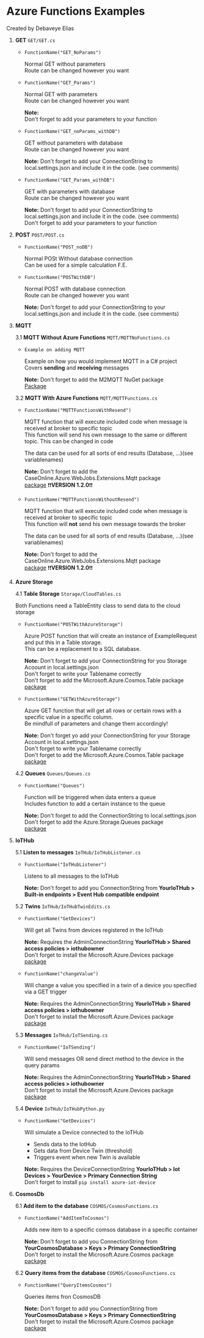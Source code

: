 ﻿# Azure Functions Examples
Created by Debaveye Elias

1. **GET** `GET/GET.cs`

	* `FunctionName("GET_NoParams")`

		Normal GET without parameters<br />
		Route can be changed however you want


	* `FunctionName("GET_Params")`

		Normal GET with parameters<br />
		Route can be changed however you want
		
		**Note:**	
		Don't forget to add your parameters to your function


	* `FunctionName("GET_noParams_withDB")`

		GET without parameters with database<br />
		Route can be changed however you want
		
		**Note:**
		Don't forget to add your ConnectionString to local.settings.json and include it in the code. (see comments)


	* `FunctionName("GET_Params_withDB")`

		GET with parameters with database<br />
		Route can be changed however you want

		
		**Note:**
		Don't forget to add your ConnectionString to local.settings.json and include it in the code. (see comments)<br />
		Don't forget to add your parameters to your function
		

2. **POST** `POST/POST.cs`

	* `FunctionName("POST_noDB")`

		Normal POSt Without database connection<br />
		Can be used for a simple calculation F.E.


	* `FunctionName("POSTWithDB")`

		Normal POST with database connection<br />
		Route can be changed however you want
		
		**Note:**
		Don't forget to add your ConnectionString to your local.settings.json and include it in the code. (see comments)


3. **MQTT**

	3.1 **MQTT Without Azure Functions** `MQTT/MQTTNoFunctions.cs`
		
	* `Example on adding MQTT`

		Example on how you would implement MQTT in a C# project<br />
		Covers **sending** and **receiving** messages

		**Note:** Don't forget to add the M2MQTT NuGet package<br />
		[Package](https://www.nuget.org/packages/M2Mqtt/4.3.0?_src=template)


	3.2 **MQTT With Azure Functions** `MQTT/MQTTFunctions.cs`

	* `FunctionName("MQTTFunctionsWithResend")`

		MQTT function that will execute included code when message is received at broker to specific topic<br />
		This function will send his own message to the same or different topic. This can be changed in code

		The data can be used for all sorts of end results (Database, ...)(see variablenames)

		**Note:** Don't forget to add the CaseOnline.Azure.WebJobs.Extensions.Mqtt package<br />
		[package](https://www.nuget.org/packages/CaseOnline.Azure.WebJobs.Extensions.Mqtt/2.1.0?_src=template) ❗❗**VERSION 1.2.0**❗❗


	* `FunctionName("MQTTFunctionsWithoutResend")`

		MQTT function that will execute included code when message is received at broker to specific topic<br/>
		This function will **not** send his own message towards the broker

		The data can be used for all sorts of end results (Database, ...)(see variablenames)

		**Note:** Don't forget to add the CaseOnline.Azure.WebJobs.Extensions.Mqtt package<br />
		[package](https://www.nuget.org/packages/CaseOnline.Azure.WebJobs.Extensions.Mqtt/2.1.0?_src=template) ❗❗**VERSION 1.2.0**❗❗


4. **Azure Storage**
	
	4.1 **Table Storage** `Storage/CloudTables.cs`

	Both Functions need a TableEntity class to send data to the cloud storage

	* `FunctionName("POSTWithAzureStorage")`

		Azure POST function that will create an instance of ExampleRequest and put this in a Table storage.<br />
		This can be a replacement to a SQL database.

		**Note:** Don't forget to add your ConnectionString for you Storage Acoount in local.settings.json<br />
		Don't forget to write your Tablename correctly<br />
		Don't forget to add the Microsoft.Azure.Cosmos.Table package<br />
		[package](https://www.nuget.org/packages/Microsoft.Azure.Cosmos.Table/1.0.8?_src=template)


	* `FunctionName("GETWithAzureStorage")`

		Azure GET function that will get all rows or certain rows with a specific value in a specific column. <br />
		Be mindfull of parameters and change them accordingly!

		**Note:** Don't forget yo add your ConnectionString for your Storage Account in local.settings.json<br />
		Don't forget to write your Tablename correctly<br />
		Don't forget to add the Microsoft.Azure.Cosmos.Table package<br />
		[package](https://www.nuget.org/packages/Microsoft.Azure.Cosmos.Table/1.0.8?_src=template)


	4.2 **Queues** `Queues/Queues.cs`

	* `FunctionName("Queues")`

		Function will be triggered when data enters a queue<br/>
		Includes function to add a certain instance to the queue

		**Note:** Don't forget to add the ConnectionString to local.settings.json<br/>
		Don't forget to add the Azure.Storage.Queues package<br/>
		[package](https://www.nuget.org/packages/Azure.Storage.Queues/12.4.2?_src=template)


5. **IoTHub**

	5.1 **Listen to messages** `IoTHub/IoTHubListener.cs`

	* `FunctionName("IoTHubListener")`

		Listens to all messages to the IoTHub

		**Note:** Don't forget to add you ConnectionString from **YourIoTHub > Built-in endpoints > Event Hub compatible endpoint**


	5.2 **Twins** `IoTHub/IoTHubTwinEdits.cs`

	* `FunctionName("GetDevices")`

		Will get all Twins from devices registered in the IoTHub

		**Note:** Requires the AdminConnectionString **YourIoTHub > Shared access policies > iothubowner**<br/>
		Don't  forget to install the Microsoft.Azure.Devices package<br/>
		[package](https://www.nuget.org/packages/Microsoft.Azure.Devices/1.28.0-preview-001)

	* `FunctionName("changeValue")`

		Will change a value you specified in a twin of a device you specified via a GET trigger

		**Note:** Requires the AdminConnectionString **YourIoTHub > Shared access policies > iothubowner**<br/>
		Don't  forget to install the Microsoft.Azure.Devices package<br/>
		[package](https://www.nuget.org/packages/Microsoft.Azure.Devices/1.28.0-preview-001)


	5.3 **Messages** `IoTHub/IoTSending.cs`

	* `FunctionName("IoTSending")`

		Will send messages OR send direct method to the device in the query params

		**Note:** Requires the AdminConnectionString **YourIoTHub > Shared access policies > iothubowner**<br/>
		Don't  forget to install the Microsoft.Azure.Devices package<br/>
		[package](https://www.nuget.org/packages/Microsoft.Azure.Devices/1.28.0-preview-001)


	5.4 **Device** `IoTHub/IoTHubPython.py`

	* `FunctionName("GetDevices")`

		Will simulate a Device connected to the IoTHub<br/>
		- Sends data to the IotHub<br/>
		- Gets data from Device Twin (threshold)<br/>
		- Triggers event when new Twin is available

		**Note:** Requires the DeviceConnectionString **YourIoTHub > Iot Devices > YourDevice > Primary Connection String**<br/>
		Don't forget to install `pip install azure-iot-device`<br/>
	
		
6. **CosmosDb**

	6.1 **Add item to the database** `COSMOS/CosmosFunctions.cs`

	* `FunctionName("AddItemToCosmos")`

		Adds new item to a specific comsos database in a specific container

		**Note:** Don't forget to add you ConnectionString from **YourCosmosDatabase > Keys > Primary ConnectionString**<br/>
		Don't forget to install the Microsoft.Azure.Cosmos package<br/>
		[package](https://www.nuget.org/packages/Microsoft.Azure.Cosmos/3.15.0?_src=template)


	6.2 **Query items from the database** `COSMOS/CosmosFunctions.cs`

	* `FunctionName("QueryItemsCosmos")`

		Queries items fron CosmosDB

		**Note:** Don't forget to add you ConnectionString from **YourCosmosDatabase > Keys > Primary ConnectionString**<br/>
		Don't forget to install the Microsoft.Azure.Cosmos package<br/>
		[package](https://www.nuget.org/packages/Microsoft.Azure.Cosmos/3.15.0?_src=template)

